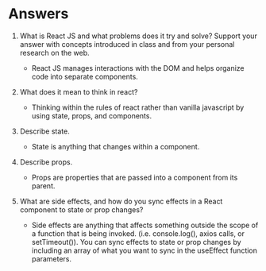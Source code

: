 # Answers

1. What is React JS and what problems does it try and solve? Support your answer with concepts introduced in class and from your personal research on the web.

    - React JS manages interactions with the DOM and helps organize code into separate components.

2. What does it mean to think in react?

    - Thinking within the rules of react rather than vanilla javascript by using state, props, and components.

3. Describe state.

    - State is anything that changes within a component.

4. Describe props.

    - Props are properties that are passed into a component from its parent.

5. What are side effects, and how do you sync effects in a React component to state or prop changes?

    - Side effects are anything that affects something outside the scope of a function that is being invoked. (i.e. console.log(), axios calls, or setTimeout()). You can sync effects to state or prop changes by including an array of what you want to sync in the useEffect function parameters.